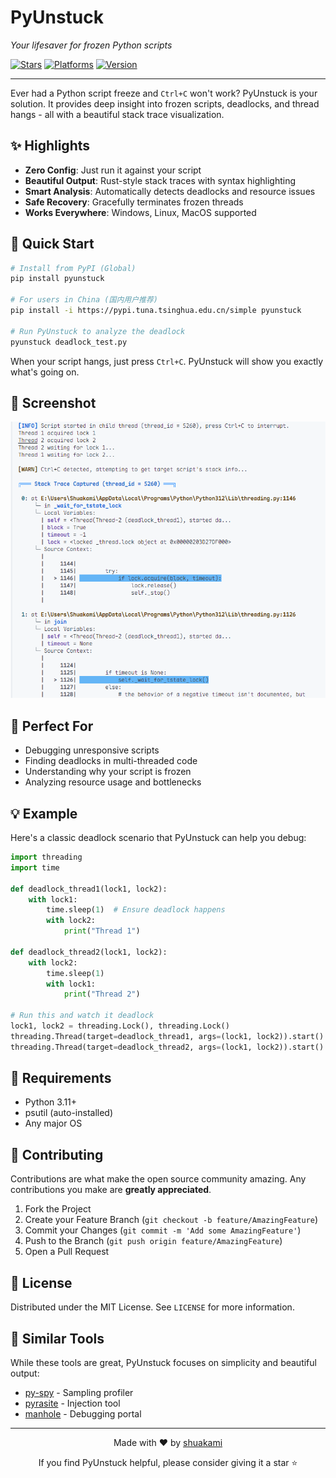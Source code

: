 # PyUnstuck

*Your lifesaver for frozen Python scripts*

[![Stars](https://img.shields.io/github/stars/shuakami/pyunstuck?style=flat-square&color=42A5F5&labelColor=42A5F5&label=stars)](https://github.com/shuakami/pyunstuck/stargazers)
[![Platforms](https://img.shields.io/badge/platforms-Win%20%7C%20Linux%20%7C%20Mac-42A5F5?style=flat-square&labelColor=42A5F5)](https://github.com/shuakami/pyunstuck#-requirements)
[![Version](https://img.shields.io/github/v/release/shuakami/pyunstuck?style=flat-square&color=42A5F5&labelColor=42A5F5&label=version)](https://github.com/shuakami/pyunstuck/releases)

---

Ever had a Python script freeze and `Ctrl+C` won't work? PyUnstuck is your solution. It provides deep insight into frozen scripts, deadlocks, and thread hangs - all with a beautiful stack trace visualization.

## ✨ Highlights

- **Zero Config**: Just run it against your script
- **Beautiful Output**: Rust-style stack traces with syntax highlighting
- **Smart Analysis**: Automatically detects deadlocks and resource issues
- **Safe Recovery**: Gracefully terminates frozen threads
- **Works Everywhere**: Windows, Linux, MacOS supported

## 🚀 Quick Start

```bash
# Install from PyPI (Global)
pip install pyunstuck

# For users in China (国内用户推荐)
pip install -i https://pypi.tuna.tsinghua.edu.cn/simple pyunstuck

# Run PyUnstuck to analyze the deadlock
pyunstuck deadlock_test.py
```

When your script hangs, just press `Ctrl+C`. PyUnstuck will show you exactly what's going on.

## 📸 Screenshot

![PyUnstuck in action](image/image.png)

## 🎯 Perfect For

- Debugging unresponsive scripts
- Finding deadlocks in multi-threaded code
- Understanding why your script is frozen
- Analyzing resource usage and bottlenecks

## 💡 Example

Here's a classic deadlock scenario that PyUnstuck can help you debug:

```python
import threading
import time

def deadlock_thread1(lock1, lock2):
    with lock1:
        time.sleep(1)  # Ensure deadlock happens
        with lock2:
            print("Thread 1")

def deadlock_thread2(lock1, lock2):
    with lock2:
        time.sleep(1)
        with lock1:
            print("Thread 2")

# Run this and watch it deadlock
lock1, lock2 = threading.Lock(), threading.Lock()
threading.Thread(target=deadlock_thread1, args=(lock1, lock2)).start()
threading.Thread(target=deadlock_thread2, args=(lock1, lock2)).start()
```

## 🔧 Requirements

- Python 3.11+
- psutil (auto-installed)
- Any major OS

## 🤝 Contributing

Contributions are what make the open source community amazing. Any contributions you make are **greatly appreciated**.

1. Fork the Project
2. Create your Feature Branch (`git checkout -b feature/AmazingFeature`)
3. Commit your Changes (`git commit -m 'Add some AmazingFeature'`)
4. Push to the Branch (`git push origin feature/AmazingFeature`)
5. Open a Pull Request

## 📜 License

Distributed under the MIT License. See `LICENSE` for more information.

## 🌟 Similar Tools

While these tools are great, PyUnstuck focuses on simplicity and beautiful output:

- [py-spy](https://github.com/benfred/py-spy) - Sampling profiler
- [pyrasite](https://github.com/lmacken/pyrasite) - Injection tool
- [manhole](https://github.com/ionelmc/python-manhole) - Debugging portal

---

<div align="center">

Made with ❤️ by [shuakami](https://github.com/shuakami)

If you find PyUnstuck helpful, please consider giving it a star ⭐

</div> 